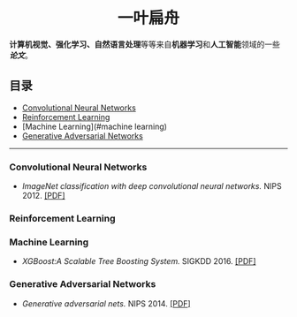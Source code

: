 # <center>一叶扁舟</center>

**计算机视觉、强化学习、自然语言处理**等等来自**机器学习**和**人工智能**领域的一些 ***论文***。

##  目录

 * [Convolutional Neural Networks](#convolutional-neural-networks)
 * [Reinforcement Learning](#reinforcement-learning)
 * [Machine Learning](#machine learning)
 * [Generative Adversarial Networks](#generative-adversarial-networks)
  
***

### Convolutional Neural Networks
 * *ImageNet classification with deep convolutional neural networks.* NIPS 2012. [[PDF]](http://papers.nips.cc/paper/4824-imagenet-classification-with-deep-convolutional-neural-networks.pdf)
 
### Reinforcement Learning 


### Machine Learning
 * *XGBoost:A Scalable Tree Boosting System.* SIGKDD 2016. [[PDF]](https://arxiv.org/pdf/1603.02754.pdf)
 
### Generative Adversarial Networks
 * *Generative adversarial nets.* NIPS 2014. [[PDF]](https://arxiv.org/pdf/1406.2661.pdf)

